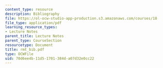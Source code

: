 ```yaml
---
content_type: resource
description: Bibliography
file: https://ol-ocw-studio-app-production.s3.amazonaws.com/courses/18-996-random-matrix-theory-and-its-applications-spring-2004/70d6ee4b11d51701384da07d32e0cc22_rmt_bib.pdf
file_type: application/pdf
learning_resource_types:
- Lecture Notes
parent_title: Lecture Notes
parent_type: CourseSection
resourcetype: Document
title: rmt_bib.pdf
type: OCWFile
uid: 70d6ee4b-11d5-1701-384d-a07d32e0cc22
---
```

